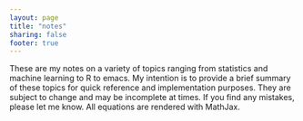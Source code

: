 ```yaml
---
layout: page
title: "notes"
sharing: false
footer: true
---
```


These are my notes on a variety of topics ranging from statistics and machine learning to R to emacs. My intention is to provide a brief summary of these topics for quick reference and implementation purposes. They are subject to change and may be incomplete at times. If you find any mistakes, please let me know. All equations are rendered with MathJax.